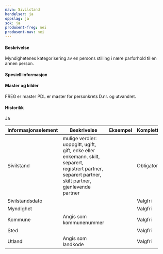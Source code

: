 ```yaml
---
navn: Sivilstand
hendelser: ja
oppslag: ja
sok: ja
produsent-freg: nei
produsent-nav: nei
---
```


#### Beskrivelse

Myndighetenes kategorisering av en persons stilling i nære parforhold til en annen person.

#### Spesiell informasjon



#### Master og kilder

FREG er master
PDL er master for personkrets D.nr. og utvandret.



#### Historikk

Ja

| Informasjonselement | Beskrivelse | Eksempel | Kompletthet | Kvalitet |
|--|--|--|--|--|
| Sivilstand | mulige verdier: uoppgitt, ugift, gift, enke eller enkemann, skilt, separert, registrert partner, separert partner, skilt partner, gjenlevende partner | | Obligatorisk | |
| Sivilstandsdato | | | Valgfri | |
| Myndighet | | | Valgfri | |
| Kommune | Angis som kommunenummer | | Valgfri | |
| Sted | | | Valgfri | |
| Utland | Angis som landkode | | Valgfri | |




